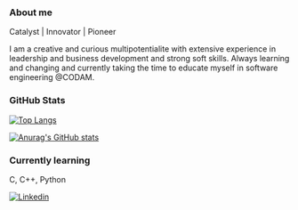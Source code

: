 ### About me

Catalyst | Innovator | Pioneer

I am a creative and curious multipotentialite with extensive experience in leadership and business development and strong soft skills. Always learning and changing and currently taking the time to educate myself in software engineering @CODAM. 

### GitHub Stats

[![Top Langs](https://github-readme-stats.vercel.app/api/top-langs/?username=winglessOracle&layout=compact&theme=dark)](https://github.com/anuraghazra/github-readme-stats)

[![Anurag's GitHub stats](https://github-readme-stats.vercel.app/api?username=winglessOracle&show_icons=true&theme=dark)](https://github.com/anuraghazra/github-readme-stats)

### Currently learning
C, C++, Python

[![Linkedin](https://img.shields.io/badge/-carlowesseling-blue?style=flat&logo=Linkedin&logoColor=white)](https://www.linkedin.com/in/carlo-wesseling-19b7a0b/)
